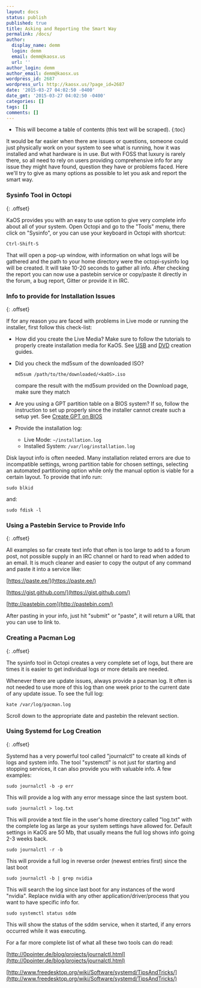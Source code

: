 ```yaml
---
layout: docs
status: publish
published: true
title: Asking and Reporting the Smart Way
permalink: /docs/
author:
  display_name: demm
  login: demm
  email: demm@kaosx.us
  url: ''
author_login: demm
author_email: demm@kaosx.us
wordpress_id: 2687
wordpress_url: http://kaosx.us/?page_id=2687
date: '2015-03-27 04:02:50 -0400'
date_gmt: '2015-03-27 04:02:50 -0400'
categories: []
tags: []
comments: []
---
```

* This will become a table of contents (this text will be scraped).
{:toc}

It would be far easier when there are issues or questions, someone could just physically work on your system to see what is running, how it was installed and what hardware is in use.
But with FOSS that luxury is rarely there, so all need to rely on users providing comprehensive info for any issue they might have found, question they have or problems faced.
Here we'll try to give as many options as possible to let you ask and report the smart way.

### Sysinfo Tool in Octopi
{: .offset}

KaOS provides you with an easy to use option to give very complete info about all of your system. Open Octopi and go to the "Tools" menu, there click on "Sysinfo", or you can use your keyboard in Octopi with shortcut:

```
Ctrl-Shift-S
```

That will open a pop-up window, with information on what logs will be gathered and the path to your home directory were the octopi-sysinfo log will be created. It will take 10-20 seconds to gather all info. After checking the report you can now use a pastebin service or copy/paste it directly in the forum, a bug report, Gitter or provide it in IRC.

### Info to provide for Installation Issues
{: .offset}

If for any reason you are faced with problems in Live mode or running the installer, first follow this check-list:

* How did you create the Live Media? Make sure to follow the tutorials to properly create installation media for KaOS. See [USB](http://kaosx.us/docs/usb_flash/) and [DVD](http://kaosx.us/docs/dvd/) creation guides.
* Did you check the md5sum of the downloaded ISO?

  ```
  md5sum /path/to/the/downloaded/<kaOS>.iso
  ```
  compare the result with the md5sum provided on the Download page, make sure they match
* Are you using a GPT partition table on a BIOS system? If so, follow the instruction to set up properly since the installer cannot create such a setup yet. See [Create GPT on BIOS](/docs/bios_gpt)
* Provide the installation log: 
  * Live Mode: `~/installation.log`
  * Installed System: `/var/log/installation.log`

Disk layout info is often needed. Many installation related errors are due to incompatible settings, wrong partition table for chosen settings, selecting an automated partitioning option while only the manual option is viable for a certain layout. To provide that info run:

```
sudo blkid
```

and:

```
sudo fdisk -l
```

### Using a Pastebin Service to Provide Info
{: .offset}

All examples so far create text info that often is too large to add to a forum post, not possible supply in an IRC channel or hard to read when added to an email. It is much cleaner and easier to copy the output of any command and paste it into a service like:

[https://paste.ee/](https://paste.ee/)

[https://gist.github.com/](https://gist.github.com/)

[http://pastebin.com](http://pastebin.com/)

After pasting in your info, just hit "submit" or "paste", it will return a URL that you can use to link to.

### Creating a Pacman Log
{: .offset}

The sysinfo tool in Octopi creates a very complete set of logs, but there are times it is easier to get individual logs or more details are needed.

Whenever there are update issues, always provide a pacman log. It often is not needed to use more of this log than one week prior to the current date of any update issue. To see the full log:

```
kate /var/log/pacman.log
```

Scroll down to the appropriate date and pastebin the relevant section.

### Using Systemd for Log Creation
{: .offset}

Systemd has a very powerful tool called "journalctl" to create all kinds of logs and system info. The tool "systemctl" is not just for starting and stopping services, it can also provide you with valuable info. A few examples:

```
sudo journalctl -b -p err
```

This will provide a log with any error message since the last system boot.

```
sudo journalctl > log.txt
```

This will provide a text file in the user's home directory called "log.txt" with the complete log as large as your system settings have allowed for. Default settings in KaOS are 50 Mb, that usually means the full log shows info going 2-3 weeks back.

```
sudo journalctl -r -b
```

This will provide a full log in reverse order (newest entries first) since the last boot

```
sudo journalctl -b | grep nvidia
```

This will search the log since last boot for any instances of the word "nvidia". Replace nvidia with any other application/driver/process that you want to have specific info for.

```
sudo systemctl status sddm
```

This will show the status of the sddm service, when it started, if any errors occurred while it was executing.

For a far more complete list of what all these two tools can do read:

[http://0pointer.de/blog/projects/journalctl.html](http://0pointer.de/blog/projects/journalctl.html)

[http://www.freedesktop.org/wiki/Software/systemd/TipsAndTricks/](http://www.freedesktop.org/wiki/Software/systemd/TipsAndTricks/)
